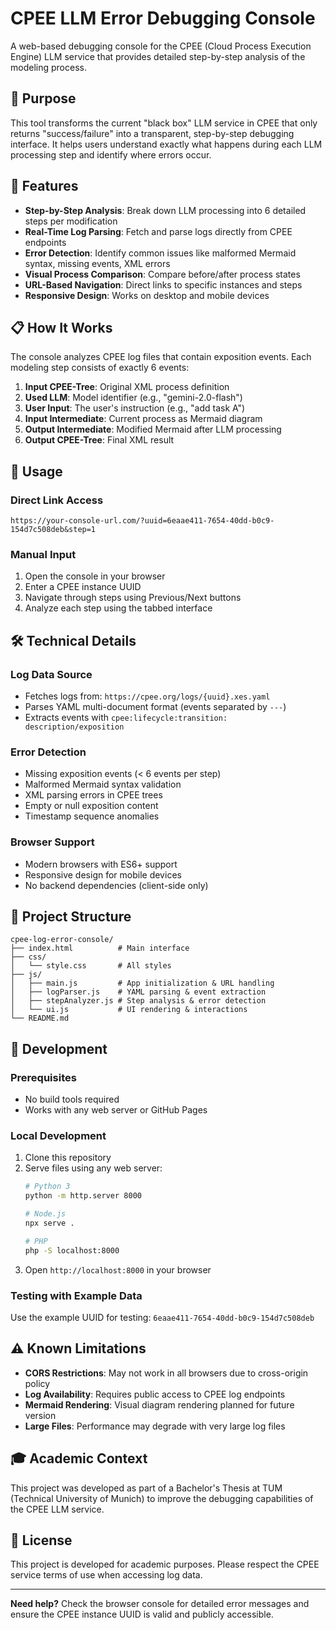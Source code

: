 # CPEE LLM Error Debugging Console

A web-based debugging console for the CPEE (Cloud Process Execution Engine) LLM service that provides detailed step-by-step analysis of the modeling process.

## 🎯 Purpose

This tool transforms the current "black box" LLM service in CPEE that only returns "success/failure" into a transparent, step-by-step debugging interface. It helps users understand exactly what happens during each LLM processing step and identify where errors occur.

## 🚀 Features

- **Step-by-Step Analysis**: Break down LLM processing into 6 detailed steps per modification
- **Real-Time Log Parsing**: Fetch and parse logs directly from CPEE endpoints
- **Error Detection**: Identify common issues like malformed Mermaid syntax, missing events, XML errors
- **Visual Process Comparison**: Compare before/after process states
- **URL-Based Navigation**: Direct links to specific instances and steps
- **Responsive Design**: Works on desktop and mobile devices

## 📋 How It Works

The console analyzes CPEE log files that contain exposition events. Each modeling step consists of exactly 6 events:

1. **Input CPEE-Tree**: Original XML process definition
2. **Used LLM**: Model identifier (e.g., "gemini-2.0-flash")  
3. **User Input**: The user's instruction (e.g., "add task A")
4. **Input Intermediate**: Current process as Mermaid diagram
5. **Output Intermediate**: Modified Mermaid after LLM processing
6. **Output CPEE-Tree**: Final XML result

## 🔗 Usage

### Direct Link Access
```
https://your-console-url.com/?uuid=6eaae411-7654-40dd-b0c9-154d7c508deb&step=1
```

### Manual Input
1. Open the console in your browser
2. Enter a CPEE instance UUID
3. Navigate through steps using Previous/Next buttons
4. Analyze each step using the tabbed interface

## 🛠 Technical Details

### Log Data Source
- Fetches logs from: `https://cpee.org/logs/{uuid}.xes.yaml`
- Parses YAML multi-document format (events separated by `---`)
- Extracts events with `cpee:lifecycle:transition: description/exposition`

### Error Detection
- Missing exposition events (< 6 events per step)
- Malformed Mermaid syntax validation  
- XML parsing errors in CPEE trees
- Empty or null exposition content
- Timestamp sequence anomalies

### Browser Support
- Modern browsers with ES6+ support
- Responsive design for mobile devices
- No backend dependencies (client-side only)

## 📁 Project Structure

```
cpee-log-error-console/
├── index.html          # Main interface
├── css/
│   └── style.css       # All styles
├── js/
│   ├── main.js         # App initialization & URL handling
│   ├── logParser.js    # YAML parsing & event extraction  
│   ├── stepAnalyzer.js # Step analysis & error detection
│   └── ui.js           # UI rendering & interactions
└── README.md
```

## 🔧 Development

### Prerequisites
- No build tools required
- Works with any web server or GitHub Pages

### Local Development
1. Clone this repository
2. Serve files using any web server:
   ```bash
   # Python 3
   python -m http.server 8000
   
   # Node.js
   npx serve .
   
   # PHP
   php -S localhost:8000
   ```
3. Open `http://localhost:8000` in your browser

### Testing with Example Data
Use the example UUID for testing: `6eaae411-7654-40dd-b0c9-154d7c508deb`

## ⚠ Known Limitations

- **CORS Restrictions**: May not work in all browsers due to cross-origin policy
- **Log Availability**: Requires public access to CPEE log endpoints  
- **Mermaid Rendering**: Visual diagram rendering planned for future version
- **Large Files**: Performance may degrade with very large log files

## 🎓 Academic Context

This project was developed as part of a Bachelor's Thesis at TUM (Technical University of Munich) to improve the debugging capabilities of the CPEE LLM service.

## 📄 License

This project is developed for academic purposes. Please respect the CPEE service terms of use when accessing log data.

---

**Need help?** Check the browser console for detailed error messages and ensure the CPEE instance UUID is valid and publicly accessible.
